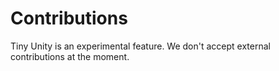 # Contributions
Tiny Unity is an experimental feature. We don't accept external contributions at the moment.